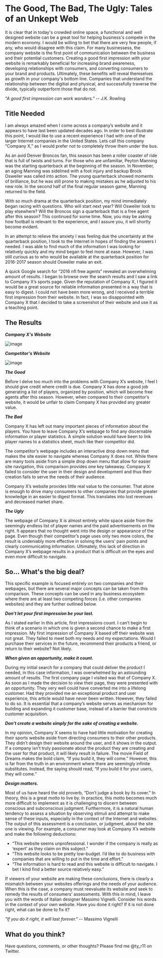 # The Good, The Bad, The Ugly: Tales of an Unkept Web
It is clear that in today's crowded online space, a functional and well designed website can be a great tool for helping business's compete in the modern economy.  I would be willing to bet that there are very few people, if any, who would disagree with this claim.  For many businessess, the company website is the first point of communication between the business and their potential customers.   Creating a good first impression with your website is remarkably beneficial for increasing brand awareness, developing relationships with consumers, and converting consumers to your brand and products.  Ultimately, these benefits will reveal themselves as growth in your company's bottom line.  Companies that understand the relationship between the digitial and physical, and successfully traverse the divide, typically outperform those that do not. 

*"A good first impression can work wonders."* -- J.K. Rowling

## Title Needed 

I am always amazed when I come across a company’s website and it appears to have last been updated decades ago.  In order to best illustrate this point, I would like to use a recent experience I had with one of the larger Internet companies in the United States.  Lets call this company “Company X,” as I would prefer not to completely throw them under the bus.

As an avid Denver Broncos fan, this season has been a roller coaster of ride that is full of twists and turns.  For those who are unfamiliar, Peyton Manning was the starting quarterback at the beginning of the season.  In November, an aging Manning was sidelined with a foot injury and backup Brock Osweiler was called into action.  The young quarterback showed moments of brilliance, but he was still prone to making mistakes as he adjusted to his new role.  In the second half of the final regular season game, Manning returned to the field.  

With so much drama at the quarterback position, my mind immediately began racing with questions.  Who will start next year?  Will Osweiler look to play elsewhere?  Will the Broncos sign a quarterback that is a free agent after this season?   This continued for some time.   Now, you may be asking how football is relevant to the experience, and I assure you, it will shortly become evident. 

In an attempt to relieve the anxiety I was feeling due the uncertainty at the quarterback position, I took to the Internet in hopes of finding the answers I needed.  I was able to find much of the information I was looking for relatively quickly and my mind began to feel more at ease.  However, I was still curious as to who would be available at the quarterback position for 2016-2017 season should Osweiler make an exit.  

A quick Google search for “2016 nfl free agents” revealed an overwhelming amount of results.  I began to browse over the search results and I saw a link to Company X’s sports page.  Given the reputation of Company X, I figured it would be a great source for reliable information presented in a way that is easy to digest.  I could not have been more wrong, and I received a terrible first impression from their website.  In fact, I was so disappointed with Company X that I decided to take a screenshot of their website and use it as a teaching point. 

## The Results

***Company X's Website*** 

![image](https://cloud.githubusercontent.com/assets/15149254/12799472/39675f80-ca8c-11e5-88c8-2d59a297f590.png)

***Competitor's Website***

![image](https://cloud.githubusercontent.com/assets/15149254/12799481/41dc53a0-ca8c-11e5-8390-8459fcf248d3.png)

***The Good***

Before I delve too much into the problems with Company X’s website, I feel I should give credit where credit is due.  Company X has done a good job generating a list of players, organized by position, which will become free agents after this season.  However, when compared to their competitor’s website, it would be unfair to claim Company X has provided any greater value.       

***The Bad***

Company X has left out many important pieces of information about the players.  You have to leave Company X’s webpage to find any discernable information or player statistics.  A simple solution would have been to link player names to a statistics sheet, much like their competitor did.  

The competitor’s webpage includes an interactive drop down menu that makes the site easier to navigate whereas Company X does not.  While there are many tools aside from a simple drop down menu that allow for easier site navigation, this comparison provides one key takeaway.  Company X failed to consider the user in their design and development and thus their creation fails to serve the needs of their audience.

Company X’s website provides little real value to the consumer.  That alone is enough to drive many consumers to other companies that provide greater knowledge in an easier to digest format.  This translates into lost revenues and decreased market share.      

***The Ugly***

The webpage of Company X is almost entirely white space aside from the seemingly endless list of player names and the paid advertisements on the right.  It appears that no thought went into the design or appearance of the page.  Even though their competitor’s page uses only two more colors, the result is undeniably more effective in solving the users’ pain points and clearly communicating information.  Ultimately, this lack of direction in Company X’s webpage results in a product that is difficult on the eyes and even more difficult to navigate.  

## So... What's the big deal?

This specific example is focused entirely on two companies and their webpages, but there are several major concepts can be taken from this comparison.  These concepts can be used in any business ecosystem where there are at least two competing forces (i.e. other companies websites) and they are further outlined below. 

***Don’t let your first impression be your last.***

As I stated earlier in this article, first impressions count.  I can’t begin to think of a scenario in which one is given a second chance to make a first impression.  My first impression of Company X based off their website was not great.  They failed to meet both my needs and my expectations.  Would I purchase their services in the future, recommend their products a friend, or return to their website?  Not likely.  

***When given an opportunity, make it count.***

During my initial search for a company that could deliver the product I needed, in this case information, I was overwhelmed by an astounding amount of results.  The first company page I visited was that of Company X.  As soon as I made the decision to view their page, they were presented with an opportunity.  They very well could have converted me into a lifelong customer.  Had they provided me an exceptional product and user experience, this article would have never been written.  However, they failed to do so.  It is essential that a company’s website serves as mechanism for building and expanding it customer base, instead of a barrier that constricts customer acquisition.   

***Don’t create a website simply for the sake of creating a website.***      

In my opinion, Company X seems to have had little motivation for creating their sports website aside from directing consumers to their other products.  They didn’t design their website around the user, and it shows in the output.  If a company isn’t truly passionate about the product they are creating and the user for that product, it will likely result in failure.  The movie Field of Dreams makes the bold claim, “If you build it, they will come.”  However, this is far from the truth in an environment where there are seemingly infinite substitutes.  Instead, the saying should read, “If you build it for your users, they will come.”    

***Design matters.***  

Most of us have heard the old proverb, “Don’t judge a book by its cover.”  In theory, this is a great motto to live by.  In practice, this motto becomes much more difficult to implement as it is challenging to discern between conscious and subconscious judgment.  Furthermore, it is a natural human tendency to assess a situation by observing stimuli and attempt to make sense of these inputs, especially in the context of the Internet and websites.  The output of this assessment is a conclusion, or judgment, about the site one is viewing.   For example, a consumer may look at Company X’s website and make the following deductions:
*	“This website seems unprofessional.  I wonder if the company is really as ‘expert’ as they claim on this subject.”
*	“This website looks to be pretty low-budget.  I’d like to do business with companies that are willing to put in the time and effort.”
*	“The information is hard to read and this website is difficult to navigate.  I bet I kind find a better source relatively easy.”
	
If viewers of your website are making these conclusions, there is clearly a mismatch between your websites offerings and the needs of your audience.  When this is the case, a company must reevaluate its website and seek to remedy the results of consumers’ assessments.  With this in mind, I leave you with the words of Italian designer Massimo Vignelli.  Consider his words in the context of your own website.  Have you done it right?  If it is not done right, what can be done to fix it?

*"If you do it right, it will last forever."* -- Massimo Vignelli

## What do you think?

Have questions, comments, or other thoughts?  Please find me @ty_r11 on Twitter. 
